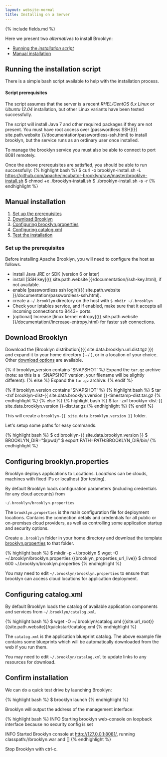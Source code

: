 ```yaml
---
layout: website-normal
title: Installing on a Server
---
```


{% include fields.md %}

Here we present two *alternatives* to install Brooklyn:

- [Running the *installation script*](#script)
- [Manual installation](#manual)

## <a id="script"></a> Running the installation script
There is a simple bash script available to help with the installation process. 

#### Script prerequisites
The script assumes that the server is a recent *RHEL/CentOS 6.x Linux* or *Ubuntu 12.04* installation, but other Linux variants have been tested successfully.

The script will install Java 7 and other required packages if they are not present. You must have root access over [passwordless SSH]({{ site.path.website }}/documentation/passwordless-ssh.html) to install brooklyn, but the service runs as an ordinary user once installed. 

To manage the brooklyn service you must also be able to connect to port 8081 remotely.

Once the above prerequisites are satisfied, you should be able to run successfully:
{% highlight bash %}
$ curl -o brooklyn-install.sh -L https://github.com/apache/incubator-brooklyn/raw/master/brooklyn-install.sh
$ chmod +x ./brooklyn-install.sh
$ ./brooklyn-install.sh -s -r <your-server-ip>
{% endhighlight %}

## <a id="manual"></a> Manual installation

1. [Set up the prerequisites](#prerequisites)
1. [Download Brooklyn](#download)
1. [Configuring brooklyn.properties](#configuring-properties)
1. [Configuring catalog.xml](#configuring-catalog)
1. [Test the installation](#confirm)

### <a id="prerequisites"></a>Set up the prerequisites

Before installing Apache Brooklyn, you will need to configure the host as follows. 

* install Java JRE or SDK (version 6 or later)
* install [SSH key]({{ site.path.website }}/documentation//ssh-key.html), if not available.
* enable [passwordless ssh login]({{ site.path.website }}/documentation/passwordless-ssh.html).
* create a `~/.brooklyn` directory on the host with `$ mkdir ~/.brooklyn`
* Check your iptables service, and if enabled, make sure that it accepts all incoming connections to 8443+ ports.
* [optional] Increase [linux kernel entropy]({{ site.path.website }}/documentation//increase-entropy.html) for faster ssh connections.

## <a id="download"></a>Download Brooklyn

Download the [Brooklyn distribution]({{ site.data.brooklyn.url.dist.tgz }}) and expand it to your home directory ( `~/` ), or in a location of your choice. Other [download options]({{site.path.website}}/download.html) are available.

{% if brooklyn_version contains 'SNAPSHOT' %}
Expand the `tar.gz` archive (note: as this is a -SNAPSHOT version, your filename will be slightly different):
{% else %}
Expand the `tar.gz` archive:
{% endif %}

{% if brooklyn_version contains 'SNAPSHOT' %}
{% highlight bash %}
$ tar -zxf brooklyn-dist-{{ site.data.brooklyn.version }}-timestamp-dist.tar.gz
{% endhighlight %}
{% else %}
{% highlight bash %}
$ tar -zxf brooklyn-dist-{{ site.data.brooklyn.version }}-dist.tar.gz
{% endhighlight %}
{% endif %}

This will create a `brooklyn-{{ site.data.brooklyn.version }}` folder.

Let's setup some paths for easy commands.

{% highlight bash %}
$ cd brooklyn-{{ site.data.brooklyn.version }}
$ BROOKLYN_DIR="$(pwd)"
$ export PATH=$PATH:$BROOKLYN_DIR/bin/
{% endhighlight %}

## <a id="configuring-properties"></a>Configuring brooklyn.properties
Brooklyn deploys applications to Locations. *Locations* can be clouds, machines with fixed IPs or localhost (for testing).

By default Brooklyn loads configuration parameters (including credentials for any cloud accounts) from 

`~/.brooklyn/brooklyn.properties` 

The `brooklyn.properties` is the main configuration file for deployment locations. Contains the connection details and credentials for all public or on-premises cloud providers, as well as controlling some application startup and security options.

Create a `.brooklyn` folder in your home directory and download the template [brooklyn.properties]({{brooklyn_properties_url_path}}) to that folder.

{% highlight bash %}
$ mkdir -p ~/.brooklyn
$ wget -O ~/.brooklyn/brooklyn.properties {{brooklyn_properties_url_live}}
$ chmod 600 ~/.brooklyn/brooklyn.properties
{% endhighlight %}

You may need to edit `~/.brooklyn/brooklyn.properties` to ensure that brooklyn can access cloud locations for application deployment.

## <a id="configuring-catalog"></a>Configuring catalog.xml
By default Brooklyn loads the catalog of available application components and services from 
`~/.brooklyn/catalog.xml`. 

{% highlight bash %}
$ wget -O ~/.brooklyn/catalog.xml {{site.url_root}}{{site.path.website}}/quickstart/catalog.xml
{% endhighlight %}

The `catalog.xml` is the application blueprint catalog. The above example file contains some blueprints which will be automatically downloaded from the web if you run them.

You may need to edit `~/.brooklyn/catalog.xml` to update links to any resources for download.

## <a id="confirm"></a>Confirm installation
We can do a quick test drive by launching Brooklyn:

{% highlight bash %}
$ brooklyn launch
{% endhighlight %}

Brooklyn will output the address of the management interface:

{% highlight bash %}
INFO  Starting brooklyn web-console on loopback interface because no security config is set

INFO  Started Brooklyn console at http://127.0.0.1:8081/, running classpath://brooklyn.war and []
{% endhighlight %}

Stop Brooklyn with ctrl-c.
